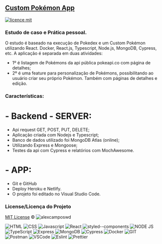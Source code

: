 ## <a href="#">Custom Pokémon App</a>

[![licence mit](https://img.shields.io/badge/licence-MIT-blue.svg)](https://github.com/alexcamposwd/custom_pokemon_backend/blob/main/LICENSE)

### Estudo de caso e Prática pessoal.

O estudo é baseado na execução de Pokedex e um Custom Pokémon utilizando React.
Docker, React.js, Typescript, Node.js, MongoDB, Cypress, etc.
A aplicação é separada em duas atividades:

- 1º é listagem de Pokémons da api pública pokeapi.co com página de detalhes;
- 2º é uma feature para personalização de Pokémons, possibilitando ao usuário
  criar seu próprio Pokémon. Também com páginas de detalhes e edição.

### Características:

# - Backend - SERVER:

- Api request GET, POST, PUT, DELETE;
- Aplicação criada com Nodejs e Typescript;
- Banco de dados utilizado foi MongoDB Atlas (online);
- Utilizando Express e Mongoose;
- Testes da api com Cypress e relatórios com MochAwesome.

# - APP:

- Git e GitHub
- Deploy Heroku e Netlify.
- O projeto foi editado no Visual Studio Code.

<!-- ##[Demo]() -->

### License/Licença do Projeto

[MIT License](./LICENSE) © ![alexcamposwd](https://img.shields.io/badge/-alexcamposwd-blue?&style=flat)

![HTML](https://img.shields.io/badge/HTML5-E34F26?style=for-the-badge&logo=html5&logoColor=white)
![CSS](https://img.shields.io/badge/CSS3-1572B6?style=for-the-badge&logo=css3&logoColor=white)
![Javascript](https://img.shields.io/badge/JavaScript-F7DF1E?style=for-the-badge&logo=javascript&logoColor=black)
![React](https://img.shields.io/badge/React-20232A?style=for-the-badge&logo=react&logoColor=61DAFB)
![styled--components](https://img.shields.io/badge/styled--components-DB7093?style=for-the-badge&logo=styled-components&logoColor=white)
![NODE JS](https://img.shields.io/badge/Node.js-339933?style=for-the-badge&logo=nodedotjs&logoColor=white)
![TypeScript](https://img.shields.io/badge/TypeScript-007ACC?style=for-the-badge&logo=typescript&logoColor=white)
![Express](https://img.shields.io/badge/Express.js-000000?style=for-the-badge&logo=express&logoColor=white)
![MongoDB](https://img.shields.io/badge/MongoDB-4EA94B?style=for-the-badge&logo=mongodb&logoColor=white)
![Cypress](https://img.shields.io/badge/Cypress-17202C?style=for-the-badge&logo=cypress&logoColor=white)
![Docker](https://img.shields.io/badge/Docker-2CA5E0?style=for-the-badge&logo=docker&logoColor=white)
![GIT](https://img.shields.io/badge/Git-F05032?style=for-the-badge&logo=git&logoColor=white)
![Postman](https://img.shields.io/badge/Postman-FF6C37?style=for-the-badge&logo=Postman&logoColor=white)
![VSCode](https://img.shields.io/badge/Visual_Studio_Code-0078D4?style=for-the-badge&logo=visual%20studio%20code&logoColor=white)
![Eslint](https://img.shields.io/badge/eslint-3A33D1?style=for-the-badge&logo=eslint&logoColor=white)
![Prettier](https://img.shields.io/badge/prettier-1A2C34?style=for-the-badge&logo=prettier&logoColor=F7BA3E)
